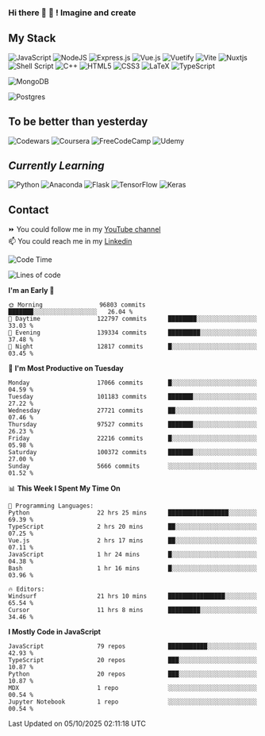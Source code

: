 ### Hi there 👋 🤖 ! Imagine and create

## My Stack
![JavaScript](https://img.shields.io/badge/javascript-%23323330.svg?style=for-the-badge&logo=javascript&logoColor=%23F7DF1E) ![NodeJS](https://img.shields.io/badge/node.js-6DA55F?style=for-the-badge&logo=node.js&logoColor=white) <img alt="Express.js" src="https://img.shields.io/badge/express.js%20-%23404d59.svg?&style=for-the-badge"/> ![Vue.js](https://img.shields.io/badge/vuejs-%2335495e.svg?style=for-the-badge&logo=vuedotjs&logoColor=%234FC08D) ![Vuetify](https://img.shields.io/badge/Vuetify-1867C0?style=for-the-badge&logo=vuetify&logoColor=AEDDFF) ![Vite](https://img.shields.io/badge/vite-%23646CFF.svg?style=for-the-badge&logo=vite&logoColor=white) ![Nuxtjs](https://img.shields.io/badge/Nuxt-002E3B?style=for-the-badge&logo=nuxtdotjs&logoColor=#00DC82) ![Shell Script](https://img.shields.io/badge/shell_script-%23121011.svg?style=for-the-badge&logo=gnu-bash&logoColor=white) ![C++](https://img.shields.io/badge/c++-%2300599C.svg?style=for-the-badge&logo=c%2B%2B&logoColor=white) ![HTML5](https://img.shields.io/badge/html5-%23E34F26.svg?style=for-the-badge&logo=html5&logoColor=white) ![CSS3](https://img.shields.io/badge/css3-%231572B6.svg?style=for-the-badge&logo=css3&logoColor=white) ![LaTeX](https://img.shields.io/badge/latex-%23008080.svg?style=for-the-badge&logo=latex&logoColor=white) ![TypeScript](https://img.shields.io/badge/typescript-%23007ACC.svg?style=for-the-badge&logo=typescript&logoColor=white)
<div>
  <img alt="MongoDB" src ="https://img.shields.io/badge/MongoDB-%234ea94b.svg?&style=for-the-badge&logo=mongodb&logoColor=white"/>
  
  ![Postgres](https://img.shields.io/badge/postgres-%23316192.svg?style=for-the-badge&logo=postgresql&logoColor=white)
</div>

## To be better than yesterday
![Codewars](https://img.shields.io/badge/Codewars-B1361E?style=for-the-badge&logo=codewars&logoColor=grey)
  ![Coursera](https://img.shields.io/badge/Coursera-%230056D2.svg?style=for-the-badge&logo=Coursera&logoColor=white)
  ![FreeCodeCamp](https://img.shields.io/badge/Freecodecamp-%23123.svg?&style=for-the-badge&logo=freecodecamp&logoColor=green)
  ![Udemy](https://img.shields.io/badge/Udemy-A435F0?style=for-the-badge&logo=Udemy&logoColor=white)

## *Currently Learning*
![Python](https://img.shields.io/badge/python-3670A0?style=for-the-badge&logo=python&logoColor=ffdd54) ![Anaconda](https://img.shields.io/badge/Anaconda-%2344A833.svg?style=for-the-badge&logo=anaconda&logoColor=white) 
![Flask](https://img.shields.io/badge/flask-%23000.svg?style=for-the-badge&logo=flask&logoColor=white) ![TensorFlow](https://img.shields.io/badge/TensorFlow-%23FF6F00.svg?style=for-the-badge&logo=TensorFlow&logoColor=white) ![Keras](https://img.shields.io/badge/Keras-%23D00000.svg?style=for-the-badge&logo=Keras&logoColor=white)

## Contact
⏩ You could follow me in my <a href="https://www.youtube.com/c/ViktorJimenezF" target="blank">YouTube channel</a>   <br>
📫 You could reach me in my <a href="https://www.linkedin.com/in/victorjuanjimenez/" target="blank">Linkedin</a>  

<!--START_SECTION:waka-->
![Code Time](http://img.shields.io/badge/Code%20Time-4%2C059%20hrs%2012%20mins-blue)

![Lines of code](https://img.shields.io/badge/From%20Hello%20World%20I%27ve%20Written-666.9%20million%20lines%20of%20code-blue)

**I'm an Early 🐤** 

```text
🌞 Morning                96803 commits       ███████░░░░░░░░░░░░░░░░░░   26.04 % 
🌆 Daytime                122797 commits      ████████░░░░░░░░░░░░░░░░░   33.03 % 
🌃 Evening                139334 commits      █████████░░░░░░░░░░░░░░░░   37.48 % 
🌙 Night                  12817 commits       █░░░░░░░░░░░░░░░░░░░░░░░░   03.45 % 
```
📅 **I'm Most Productive on Tuesday** 

```text
Monday                   17066 commits       █░░░░░░░░░░░░░░░░░░░░░░░░   04.59 % 
Tuesday                  101183 commits      ███████░░░░░░░░░░░░░░░░░░   27.22 % 
Wednesday                27721 commits       ██░░░░░░░░░░░░░░░░░░░░░░░   07.46 % 
Thursday                 97527 commits       ███████░░░░░░░░░░░░░░░░░░   26.23 % 
Friday                   22216 commits       █░░░░░░░░░░░░░░░░░░░░░░░░   05.98 % 
Saturday                 100372 commits      ███████░░░░░░░░░░░░░░░░░░   27.00 % 
Sunday                   5666 commits        ░░░░░░░░░░░░░░░░░░░░░░░░░   01.52 % 
```


📊 **This Week I Spent My Time On** 

```text
💬 Programming Languages: 
Python                   22 hrs 25 mins      █████████████████░░░░░░░░   69.39 % 
TypeScript               2 hrs 20 mins       ██░░░░░░░░░░░░░░░░░░░░░░░   07.25 % 
Vue.js                   2 hrs 17 mins       ██░░░░░░░░░░░░░░░░░░░░░░░   07.11 % 
JavaScript               1 hr 24 mins        █░░░░░░░░░░░░░░░░░░░░░░░░   04.38 % 
Bash                     1 hr 16 mins        █░░░░░░░░░░░░░░░░░░░░░░░░   03.96 % 

🔥 Editors: 
Windsurf                 21 hrs 10 mins      ████████████████░░░░░░░░░   65.54 % 
Cursor                   11 hrs 8 mins       █████████░░░░░░░░░░░░░░░░   34.46 % 
```

**I Mostly Code in JavaScript** 

```text
JavaScript               79 repos            ███████████░░░░░░░░░░░░░░   42.93 % 
TypeScript               20 repos            ███░░░░░░░░░░░░░░░░░░░░░░   10.87 % 
Python                   20 repos            ███░░░░░░░░░░░░░░░░░░░░░░   10.87 % 
MDX                      1 repo              ░░░░░░░░░░░░░░░░░░░░░░░░░   00.54 % 
Jupyter Notebook         1 repo              ░░░░░░░░░░░░░░░░░░░░░░░░░   00.54 % 
```




 Last Updated on 05/10/2025 02:11:18 UTC
<!--END_SECTION:waka-->

<!--
**ViktorJJF/ViktorJJF** is a ✨ _special_ ✨ repository because its `README.md` (this file) appears on your GitHub profile.



Here are some ideas to get you started:

- 🔭 I’m currently working on ...
- 🌱 I’m currently learning ...
- 👯 I’m looking to collaborate on ...
- 🤔 I’m looking for help with ...
- 💬 Ask me about ...
- 📫 How to reach me: ...
- 😄 Pronouns: ...
- ⚡ Fun fact: ...
-->
